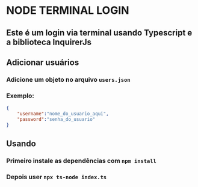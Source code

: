 # NODE TERMINAL LOGIN

## Este é um login via terminal usando Typescript e a biblioteca InquirerJs

## Adicionar usuários

### Adicione um objeto no arquivo `users.json`

### Exemplo:

```json
{
    "username":"nome_do_usuario_aqui",
    "password":"senha_do_usuario"
}
```
## Usando

### Primeiro instale as dependências com `npm install`

### Depois user `npx ts-node index.ts`
